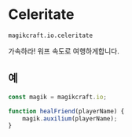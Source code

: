 
# Celeritate

`magikcraft.io.celeritate`

가속하라! 워프 속도로 여행하게합니다.

## 예

```javascript
const magik = magikcraft.io;

function healFriend(playerName) {
    magik.auxilium(playerName);
}
```